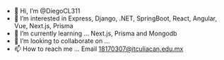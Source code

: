 - 👋 Hi, I’m @DiegoCL311
- 👀 I’m interested in Express, Django, .NET, SpringBoot, React, Angular, Vue, Next.js, Prisma 
- 🌱 I’m currently learning ... Next.js, Prisma and Mongodb
- 💞️ I’m looking to collaborate on ... 
- 📫 How to reach me ... Email 18170307@itculiacan.edu.mx

<!---
DiegoCL311/DiegoCL311 is a ✨ special ✨ repository because its `README.md` (this file) appears on your GitHub profile.
You can click the Preview link to take a look at your changes.
--->
